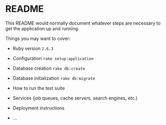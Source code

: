 # README

This README would normally document whatever steps are necessary to get the
application up and running.

Things you may want to cover:

* Ruby version `2.6.3`

* Configuration `rake setup:application`

* Database creation `rake db:create`

* Database initialization `rake db:migrate`

* How to run the test suite

* Services (job queues, cache servers, search engines, etc.)

* Deployment instructions

* ...
